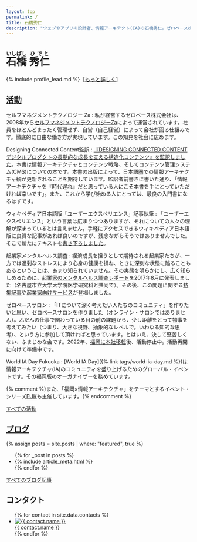 ```yaml
---
layout: top
permalink: /
title: 石橋秀仁
description: "ウェブやアプリの設計者、情報アーキテクト(IA)の石橋秀仁。ゼロベース株式会社代表取締役、World IA Day Fukuokaオーガナイザー、『DESIGNING CONNECTED CONTENT デジタルプロダクトの長期的な成長を支える構造化コンテンツ』監訳者。"
---
```


# <ruby><rb>石橋</rb><rt>いしばし</rt></ruby> <ruby><rb>秀仁</rb><rt>ひでと</rt></ruby>

{% include profile_lead.md %}［[もっと詳しく](/about/me.html)］

## [活動](/activity/)

セルフマネジメントテクノロジー Za
: 私が経営するゼロベース株式会社は、2008年から[セルフマネジメントテクノロジーZa][za]によって運営されています。社員をほとんどまったく管理せず、自営（自己経営）によって会社が回る仕組みです。徹底的に自由な働き方が実現しています。この知見を社会に広めます。

Designing Connected Content監訳
: [『DESIGNING CONNECTED CONTENT デジタルプロダクトの長期的な成長を支える構造化コンテンツ』を監訳しました](/activity/2022/02/08/designing-connected-content.html)。本書は情報アーキテクチャとコンテンツ戦略、そしてコンテンツ管理システム(CMS)についての本です。本書の出版によって、日本語圏での情報アーキテクチャ観が更新されることを期待しています。監訳者前書きに書いた通り、「情報アーキテクチャを『時代遅れ』だと思っている人にこそ本書を手にとっていただければ幸いです」。また、これから学び始める人にとっては、最良の入門書になるはずです。

ウィキペディア日本語版「ユーザーエクスペリエンス」記事執筆
: 「ユーザーエクスペリエンス」という言葉は広まりつつありますが、それについての人々の理解が深まっているとは言えません。手軽にアクセスできるウィキペディア日本語版に良質な記事があれば良いのですが、残念ながらそうではありませんでした。そこで新たにテキストを[書き下ろしました][wikipedia-ux]。

起業家メンタルヘルス調査
: 経済成長を担うとして期待される起業家たちが、一方では過剰なストレスにより心身の健康を損ね、ときに深刻な状態に陥ることもあるということは、あまり知られていません。その実態を明らかにし、広く知らしめるために、[起業家のメンタルヘルス調査レポート][startup-mental-health]を2017年8月に発表しました（名古屋市立大学大学院医学研究科と共同で）。その後、この問題に関する[特集記事](https://journal.ridilover.jp/topics/31)や[起業家向けサービス](https://www.value-press.com/pressrelease/209090)が登場しました。

ゼロベースサロン
: 「ITについて深く考えたい人たちのコミュニティ」を作りたいと思い、[ゼロベースサロン][salon]を作りました（オンライン・サロンではありません）。ふだんの仕事で関わっている目の前の課題から、少し距離をとって物事を考えてみたい（つまり、大きな視野、抽象的なレベルで。いわゆる知的な思考）、という方に参加して頂ければと思っています。とはいえ、決して堅苦しくない、ふまじめな会です。2022年、[福岡に本社移転](https://www.zerobase.jp/2022/04/15/moved.html)後、活動停止中。活動再開に向けて準備中です。

World IA Day Fukuoka
: [World IA Day]({% link tags/world-ia-day.md %})は情報アーキテクチャ(IA)のコミュニティを盛り上げるためのグローバル・イベントです。その福岡版のオーガナイザーを務めています。

{% comment %}また、「福岡×情報アーキテクチャ」をテーマとするイベント・シリーズ[FUK](https://fukfuk.peatix.com/)も主催しています。{% endcomment %}

[すべての活動](/activity/)

[wikipedia-ux]: https://www.zerobase.jp/2017/09/20/wikipedia-user-experience.html
[startup-mental-health]: https://medium.com/@zerobase/%E8%B5%B7%E6%A5%AD%E5%AE%B6%E3%81%AE%E3%83%A1%E3%83%B3%E3%82%BF%E3%83%AB%E3%83%98%E3%83%AB%E3%82%B9%E8%AA%BF%E6%9F%BB%E3%83%AC%E3%83%9D%E3%83%BC%E3%83%88-%E3%81%AE%E3%83%AA%E3%83%AA%E3%83%BC%E3%82%B9%E3%81%AB%E9%9A%9B%E3%81%97%E3%81%A6-fff14c69408b
[za]: https://www.zerobase.jp/za/
[salon]: https://www.zerobase.jp/salon/


## [ブログ](/blog/)

{% assign posts = site.posts | where: "featured", true %}

<ul class="featured posts">
  {% for _post in posts %}
    <li class="post item">{% include article_meta.html %}</li>
  {% endfor %}
</ul>

[すべてのブログ記事](/blog/)


## コンタクト

<ul class="contacts">
  {% for contact in site.data.contacts %}
    <li><a href="{{ contact.link }}"><img alt="{{ contact.name }}" src="{{ contact.thumbnail }}"><br>{{ contact.name }}</a></li>
  {% endfor %}
</ul>

